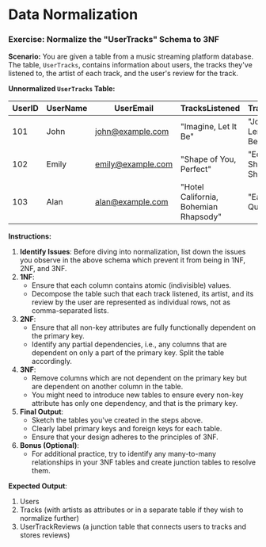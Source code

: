 # Data Normalization

### **Exercise: Normalize the "UserTracks" Schema to 3NF**

**Scenario:** You are given a table from a music streaming platform database. The table, `UserTracks`, contains information about users, the tracks they've listened to, the artist of each track, and the user's review for the track.

**Unnormalized `UserTracks` Table:**

| UserID | UserName | UserEmail                                     | TracksListened                        | TrackArtists               | TrackReviews                               |
| ------ | -------- | --------------------------------------------- | ------------------------------------- | -------------------------- | ------------------------------------------ |
| 101    | John     | [john@example.com](mailto:john@example.com)   | "Imagine, Let It Be"                  | "John Lennon, The Beatles" | "Loved it!, Classic!"                      |
| 102    | Emily    | [emily@example.com](mailto:emily@example.com) | "Shape of You, Perfect"               | "Ed Sheeran, Ed Sheeran"   | "Catchy!, So romantic!"                    |
| 103    | Alan     | [alan@example.com](mailto:alan@example.com)   | "Hotel California, Bohemian Rhapsody" | "Eagles, Queen"            | "Always a favorite!, Freddie at his best!" |

**Instructions:**

1. **Identify Issues**: Before diving into normalization, list down the issues you observe in the above schema which prevent it from being in 1NF, 2NF, and 3NF.
2. **1NF**:
   - Ensure that each column contains atomic (indivisible) values.
   - Decompose the table such that each track listened, its artist, and its review by the user are represented as individual rows, not as comma-separated lists.
3. **2NF**:
   - Ensure that all non-key attributes are fully functionally dependent on the primary key.
   - Identify any partial dependencies, i.e., any columns that are dependent on only a part of the primary key. Split the table accordingly.
4. **3NF**:
   - Remove columns which are not dependent on the primary key but are dependent on another column in the table.
   - You might need to introduce new tables to ensure every non-key attribute has only one dependency, and that is the primary key.
5. **Final Output**:
   - Sketch the tables you've created in the steps above.
   - Clearly label primary keys and foreign keys for each table.
   - Ensure that your design adheres to the principles of 3NF.
6. **Bonus (Optional)**:
   - For additional practice, try to identify any many-to-many relationships in your 3NF tables and create junction tables to resolve them.

**Expected Output**:

1. Users
2. Tracks (with artists as attributes or in a separate table if they wish to normalize further)
3. UserTrackReviews (a junction table that connects users to tracks and stores reviews)

